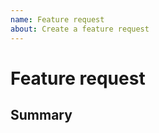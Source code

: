 ```yaml
---
name: Feature request
about: Create a feature request
---
```


# Feature request

## Summary
